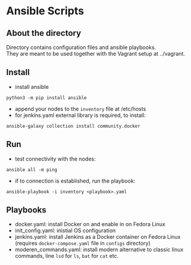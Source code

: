 # Ansible Scripts
## About the directory
Directory contains configuration files and ansible playbooks.  
They are meant to be used together with the Vagrant setup at ../vagrant.  

## Install
* install ansible
```
python3 -m pip install ansible
```
* append your nodes to the ```inventory``` file at /etc/hosts
* for jenkins.yaml external library is required, to install:
```
ansible-galaxy collection install community.docker
```  

## Run
* test connectivity with the nodes:  
```
ansible all -m ping
```
* if to connection is established, run the playbook: 
```
ansible-playbook -i inventory <playbook>.yaml
```

## Playbooks
* docker.yaml: install Docker on and enable in on Fedora Linux
* init_config.yaml: inistial OS configuration
* jenkins.yaml: install Jenkins as a Docker container on Fedora Linux (requires ```docker-compose.yaml``` file in ```configs``` directory)
* moderen_commands.yaml: install modern alternative to classic linux commands, line ```lsd``` for ```ls```, ```bat``` for ```cat``` etc.
